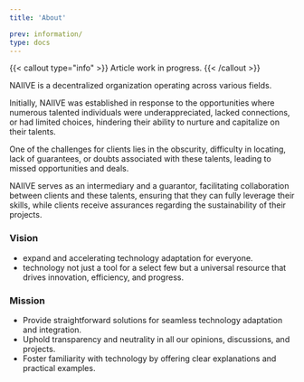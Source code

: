 ```yaml
---
title: 'About'

prev: information/
type: docs
---
```


{{< callout type="info" >}}
  Article work in progress.
{{< /callout >}}

<!--more-->

NAIIVE is a decentralized organization operating across various fields.

Initially, NAIIVE was established in response to the opportunities where numerous talented individuals were underappreciated, lacked connections, or had limited choices, hindering their ability to nurture and capitalize on their talents.

One of the challenges for clients lies in the obscurity, difficulty in locating, lack of guarantees, or doubts associated with these talents, leading to missed opportunities and deals.

NAIIVE serves as an intermediary and a guarantor, facilitating collaboration between clients and these talents, ensuring that they can fully leverage their skills, while clients receive assurances regarding the sustainability of their projects.

### Vision

- expand and accelerating technology adaptation for everyone.
- technology not just a tool for a select few but a universal resource that drives innovation, efficiency, and progress.

### Mission

- Provide straightforward solutions for seamless technology adaptation and integration.
- Uphold transparency and neutrality in all our opinions, discussions, and projects.
- Foster familiarity with technology by offering clear explanations and practical examples.